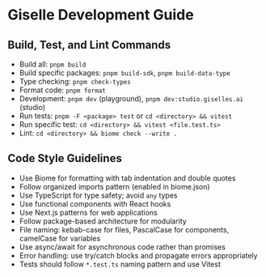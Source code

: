 # Giselle Development Guide

## Build, Test, and Lint Commands
- Build all: `pnpm build`
- Build specific packages: `pnpm build-sdk`, `pnpm build-data-type`
- Type checking: `pnpm check-types`
- Format code: `pnpm format`
- Development: `pnpm dev` (playground), `pnpm dev:studio.giselles.ai` (studio)
- Run tests: `pnpm -F <package> test` or `cd <directory> && vitest`
- Run specific test: `cd <directory> && vitest <file.test.ts>`
- Lint: `cd <directory> && biome check --write .`

## Code Style Guidelines
- Use Biome for formatting with tab indentation and double quotes
- Follow organized imports pattern (enabled in biome.json)
- Use TypeScript for type safety; avoid `any` types
- Use functional components with React hooks
- Use Next.js patterns for web applications
- Follow package-based architecture for modularity
- File naming: kebab-case for files, PascalCase for components, camelCase for variables
- Use async/await for asynchronous code rather than promises
- Error handling: use try/catch blocks and propagate errors appropriately
- Tests should follow `*.test.ts` naming pattern and use Vitest